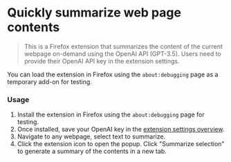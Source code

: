 # Quickly summarize web page contents

> This is a Firefox extension that summarizes the content of the current webpage on-demand using the OpenAI API (GPT-3.5). Users need to provide their OpenAI API key in the extension settings.

You can load the extension in Firefox using the `about:debugging` page as a temporary add-on for testing.

### Usage

1. Install the extension in Firefox using the `about:debugging` page for testing.
2. Once installed, save your OpenAI key in the [extension settings overview](about:addons).
3. Navigate to any webpage, select text to summarize.
4. Click the extension icon to open the popup. Click "Summarize selection" to generate a summary of the contents in a new tab.
